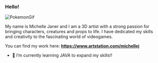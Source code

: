 ### Hello! 

![PokemonGif](https://github.com/MichelleJaner/MichelleJaner/assets/56514863/e3bd3988-ec59-4e17-a92d-e0b811fdeed3)


My name is Michelle Janer and I am a 3D artist with a strong passion for bringing characters, creatures and props to life.
I have dedicated my skills and creativity to the fascinating world of videogames.

You can find my work here: **https://www.artstation.com/michellej**

- 🌱 I’m currently learning JAVA to expand my skills!!



